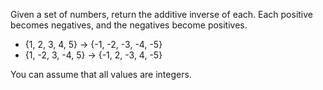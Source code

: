 Given a set of numbers, return the additive inverse of each. Each positive becomes negatives, and the negatives become positives.

* {1, 2, 3, 4, 5} -> {-1, -2, -3, -4, -5}
* {1, -2, 3, -4, 5} -> {-1, 2, -3, 4, -5}

You can assume that all values are integers.